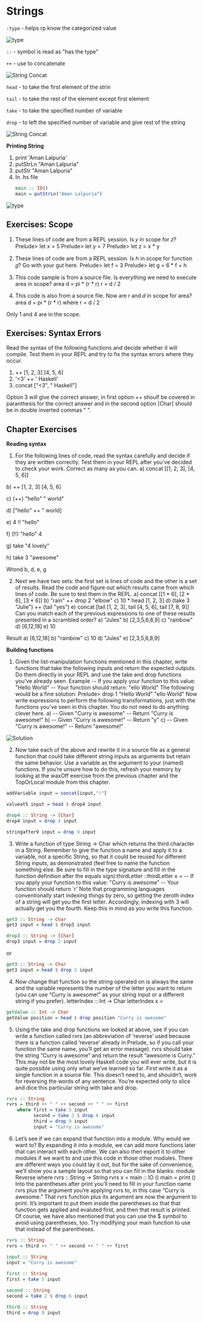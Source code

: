 # Strings 
`:type` - helps rp know the categorized value

![type](img/cmd18.png)

`::` - symbol is read as "has the type"

`++` - use to concatenate

![String Concat](img/cmd20.png)

`head` - to take the first element of the strin

`tail` - to take the rest of the element except first element

`take` - to take the specified number of variable

`drop` - to left the specified number of variable and give rest of the string

![String Concat](img/cmd21.png)


**Printing String**

1. print 'Aman Lalpuria'
2. putStrLn "Aman Lalpuria"
3. putStr "Aman Lalpuria"
4. In .hs file
    ```haskell
    main :: IO()
    main = putStrLn("Aman Lalpuria")
    ```
![type](img/cmd19.png)

## Exercises: Scope
1. These lines of code are from a REPL session. Is 𝑦 in scope for 𝑧?
Prelude> let x = 5
Prelude> let y = 7
Prelude> let z = x * y

2. These lines of code are from a REPL session. Is ℎ in scope for
function 𝑔? Go with your gut here.
Prelude> let f = 3
Prelude> let g = 6 * f + h

3. This code sample is from a source file. Is everything we need
to execute area in scope?
area d = pi * (r * r)
r = d / 2

4. This code is also from a source file. Now are 𝑟 and 𝑑 in scope
for area?
area d = pi * (r * r)
where r = d / 2

Only 1 and 4 are in the scope.

## Exercises: Syntax Errors
Read the syntax of the following functions and decide whether it will compile. Test them in your REPL and try to fix the syntax errors where they occur.
1. ++ [1, 2, 3] [4, 5, 6]
2. '<3' ++ ' Haskell'
3. concat ["<3", " Haskell"]

Option 3 will give the correct answer, in  first option ++ shoulf be covered in paranthesis for the correct answer and in the second option [Char] should be in  double inverted commas " ".

## Chapter Exercises
**Reading syntax**
1. For the following lines of code, read the syntax carefully and decide if they are written correctly. Test them in your REPL after you’ve decided to check your work. Correct as many as you can.
a) concat [[1, 2, 3], [4, 5, 6]]

b) ++ [1, 2, 3] [4, 5, 6]

c) (++) "hello" " world"

d) ["hello" ++ " world]

e) 4 !! "hello"

f) (!!) "hello" 4

g) take "4 lovely"

h) take 3 "awesome"

Wrond b, d, e, g

2. Next we have two sets: the first set is lines of code and the other is a set of results. Read the code and figure out which results came from which lines of code. Be sure to test them in the REPL.
a) concat [[1 * 6], [2 * 6], [3 * 6]]
b) "rain" ++ drop 2 "elbow"
c) 10 * head [1, 2, 3]
d) (take 3 "Julie") ++ (tail "yes")
e) concat [tail [1, 2, 3],
        tail [4, 5, 6],
        tail [7, 8, 9]]
Can you match each of the previous expressions to one of these results presented in a scrambled order?
a) "Jules"
b) [2,3,5,6,8,9]
c) "rainbow"
d) [6,12,18]
e) 10

Result 
a) [6,12,18]
b) "rainbow"
c) 10
d) "Jules"
e) [2,3,5,6,8,9]

**Building functions**
1. Given the list-manipulation functions mentioned in this chapter, write functions that take the following inputs and return the expected outputs. Do them directly in your REPL and use the take and drop functions you’ve already seen.
Example
-- If you apply your function to this value:
"Hello World"
-- Your function should return:
"ello World"
The following would be a fine solution:
Prelude> drop 1 "Hello World"
"ello World"
Now write expressions to perform the following transformations, just with the functions you’ve seen in this chapter. You
do not need to do anything clever here.
a) -- Given
"Curry is awesome"
-- Return
"Curry is awesome!"
b) -- Given
"Curry is awesome!"
-- Return
"y"
c) -- Given
"Curry is awesome!"
-- Return
"awesome!"

![Solution](img/cmd22.png)

2. Now take each of the above and rewrite it in a source file as a general function that could take different string inputs as arguments but retain the same behavior. Use a variable as the argument to your (named) functions. If you’re unsure how to do this, refresh your memory by looking at the waxOff exercise from the previous chapter and the TopOrLocal module from this chapter.

```haskell
addVariable input = concat[input,"!"]

valueat5 input = head $ drop4 input

drop4 :: String -> [Char]
drop4 input = drop 4 input

stringafter9 input = drop 9 input
```

3. Write a function of type String -> Char which returns the third character in a String. Remember to give the function a name and apply it to a variable, not a specific String, so that it could be reused for different String inputs, as demonstrated (feel free to name the function something else. Be sure to fill in the type signature and fill in the function definition after the equals sign):thirdLetter ::thirdLetter x =
-- If you apply your function to this value:
"Curry is awesome"
-- Your function should return
`r'
Note that programming languages conventionally start indexing things by zero, so getting the zeroth index of a string will get you the first letter. Accordingly, indexing with 3 will actually get you the fourth. Keep this in mind as you write this function.

```haskell
get3 :: String -> Char
get3 input = head $ drop3 input

drop3 :: String -> [Char]
drop3 input = drop 2 input
```

or
 
```haskell
get3 :: String -> Char
get3 input = head $ drop 2 input
```

4. Now change that function so the string operated on is always the same and the variable represents the number of the letter you want to return (you can use “Curry is awesome!” as your string input or a different string if you prefer). 
letterIndex :: Int -> Char letterIndex x =

```haskell
getValue :: Int -> Char
getValue position = head $ drop position "Curry is awesome"
```

5. Using the take and drop functions we looked at above, see if you can write a function called rvrs (an abbreviation of ‘reverse’ used because there is a function called ‘reverse’ already in Prelude, so if you call your function the same name, you’ll get an error message). rvrs should take the string “Curry is awesome” and return the result “awesome is Curry.” This may not be the most lovely Haskell code you will ever write, but it is quite possible using only what we’ve learned so far. First write it as a single function in a source file. This doesn’t need to, and shouldn’t, work for reversing the words of any sentence. You’re expected only to slice and dice this particular string with take and drop.

```haskell
rvrs :: String
rvrs = third ++ " " ++ second ++ " " ++ first
    where first = take 5 input
          second = take 2 $ drop 6 input
          third = drop 9 input
          input = "Curry is awesome"
```

6. Let’s see if we can expand that function into a module. Why would we want to? By expanding it into a module, we can add more functions later that can interact with each other. We can also then export it to other modules if we want to and use this code in those other modules. There are different ways you could lay it out, but for the sake of convenience, we’ll show you a sample layout so that you can fill in the blanks:
module Reverse where
rvrs :: String -> String
rvrs x =
main :: IO ()
main = print ()
Into the parentheses after print you’ll need to fill in your function name rvrs plus the argument you’re applying rvrs to, in this
case “Curry is awesome.” That rvrs function plus its argument are now the argument to print. It’s important to put them inside the parentheses so that that function gets applied and evaluted first, and then that result is printed. Of course, we have also mentioned that you can use the $ symbol to avoid using parentheses, too. Try modifying your main function to use that instead of the parentheses.

```haskell
rvrs :: String
rvrs = third ++ " " ++ second ++ " " ++ first
    
input :: String          
input = "Curry is awesome"

first :: String
first = take 5 input

second :: String
second = take 2 $ drop 6 input

third :: String
third = drop 9 input
```